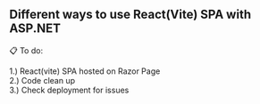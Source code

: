 ## Different ways to use React(Vite) SPA with ASP.NET


📋 To do: <br>

1.) React(vite) SPA hosted on Razor Page <br>
2.) Code clean up <br> 
3.) Check deployment for issues <br>
